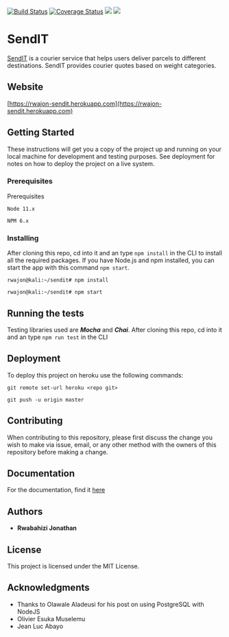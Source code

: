 [![Build Status](https://travis-ci.com/rwajon/sendit.svg?branch=develop)](https://travis-ci.com/rwajon/sendit)
[![Coverage Status](https://coveralls.io/repos/github/rwajon/sendit/badge.svg?branch=develop)](https://coveralls.io/github/rwajon/sendit?branch=develop)
<a href="https://codeclimate.com/github/rwajon/sendit/maintainability"><img src="https://api.codeclimate.com/v1/badges/bb0ad823d32c6fb7e947/maintainability" /></a>
<a href="https://codeclimate.com/github/rwajon/sendit/test_coverage"><img src="https://api.codeclimate.com/v1/badges/bb0ad823d32c6fb7e947/test_coverage" /></a>

# SendIT

[SendIT](https://rwajon.github.io/sendit/UI/) is a courier service that helps users deliver parcels to different destinations.
SendIT provides courier quotes based on weight categories.

## Website

[https://rwajon-sendit.herokuapp.com](https://rwajon-sendit.herokuapp.com)

## Getting Started

These instructions will get you a copy of the project up and running on your local machine for development and testing purposes. See deployment for notes on how to deploy the project on a live system.

### Prerequisites

Prerequisites

```
Node 11.x
```

```
NPM 6.x
```

### Installing

After cloning this repo, cd into it and an type `npm install` in the CLI to install all the required packages.
If you have Node.js and npm installed, you can start the app with this command `npm start`.

```
rwajon@kali:~/sendit# npm install
```

```
rwajon@kali:~/sendit# npm start
```

## Running the tests

Testing libraries used are **_Mocha_** and **_Chai_**.
After cloning this repo, cd into it and an type `npm run test` in the CLI

## Deployment

To deploy this project on heroku use the following commands:

```
git remote set-url heroku <repo git>
```

```
git push -u origin master
```

## Contributing

When contributing to this repository, please first discuss the change you wish to make via issue, email, or any other method with the owners of this repository before making a change.

## Documentation

For the documentation, find it [here](https://sendit-backend.herokuapp.com/api/v1/docs)

## Authors

- **Rwabahizi Jonathan**

## License

This project is licensed under the MIT License.

## Acknowledgments

- Thanks to Olawale Aladeusi for his post on using PostgreSQL with NodeJS
- Olivier Esuka Muselemu
- Jean Luc Abayo
